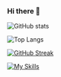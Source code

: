 ### Hi there 👋

<!--
**theMightyI03/theMightyI03** is a ✨ _special_ ✨ repository because its `README.md` (this file) appears on your GitHub profile.
-->
![GitHub stats](https://github-readme-stats-ten-gilt.vercel.app/api?username=theMightyI03&count_private=true&theme=dark&show_icons=true)

![Top Langs](https://github-readme-stats-ten-gilt.vercel.app/api/top-langs/?username=theMightyI03&theme=dark)

[![GitHub Streak](https://streak-stats.demolab.com?user=theMightyI03&theme=git-dark&border_radius=5&date_format=j%20M%5B%20Y%5D&mode=weekly&border=DD2727&ring=D8DD23)](https://git.io/streak-stats)

[![My Skills](https://skillicons.dev/icons?i=ts,cs,nodejs,js,vue,css,azure,kubernetes,docker,git,express,github,gitlab,html,java,mongodb,mysql,nestjs,npm,pinia,postman,vite,windows,apple,postman&theme=dark)](https://skillicons.dev)
